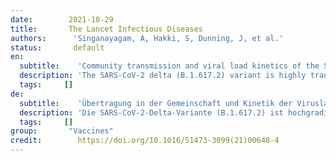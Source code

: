 ```yaml
---
date:        2021-10-29
title:       The Lancet Infectious Diseases
authors:      'Singanayagam, A, Hakki, S, Dunning, J, et al.'
status:       default
en:
  subtitle:    'Community transmission and viral load kinetics of the SARS-CoV-2 delta (B.1.617.2) variant in vaccinated and unvaccinated individuals in the UK: a prospective, longitudinal, cohort study'
  description: 'The SARS-CoV-2 delta (B.1.617.2) variant is highly transmissible and spreading globally, including in populations with high vaccination rates. We aimed to investigate transmission and viral load kinetics in vaccinated and unvaccinated individuals with mild delta variant infection in the community. The SAR in household contacts exposed to the delta variant was 25% (95% CI 18–33) for fully vaccinated individuals compared with 38% (24–53) in unvaccinated individuals. The median time between second vaccine dose and study recruitment in fully vaccinated contacts was longer for infected individuals (median 101 days [IQR 74–120]) than for uninfected individuals (64 days [32–97], p=0·001). SAR among household contacts exposed to fully vaccinated index cases was similar to household contacts exposed to unvaccinated index cases (25% [95% CI 15–35] for vaccinated vs 23% [15–31] for unvaccinated). 12 (39%) of 31 infections in fully vaccinated household contacts arose from fully vaccinated epidemiologically linked index cases, further confirmed by genomic and virological analysis in three index case–contact pairs. Although peak viral load did not differ by vaccination status or variant type, it increased modestly with age (difference of 0·39 [95% credible interval –0·03 to 0·79] in peak log10 viral load per mL between those aged 10 years and 50 years). Fully vaccinated individuals with delta variant infection had a faster (posterior probability >0·84) mean rate of viral load decline (0·95 log10 copies per mL per day) than did unvaccinated individuals with pre-alpha (0·69), alpha (0·82), or delta (0·79) variant infections. Within individuals, faster viral load growth was correlated with higher peak viral load (correlation 0·42 [95% credible interval 0·13 to 0·65]) and slower decline (–0·44 [–0·67 to –0·18]).'
  tags:     []
de: 
  subtitle:    'Übertragung in der Gemeinschaft und Kinetik der Viruslast der SARS-CoV-2 delta (B.1.617.2)-Variante bei geimpften und ungeimpften Personen im Vereinigten Königreich: eine prospektive Längsschnitt-Kohortenstudie'
  description: 'Die SARS-CoV-2-Delta-Variante (B.1.617.2) ist hochgradig übertragbar und breitet sich weltweit aus, auch in Bevölkerungsgruppen mit hohen Impfraten. Unser Ziel war es, die Übertragung und die Kinetik der Viruslast bei geimpften und ungeimpften Personen mit einer leichten Infektion mit der Delta-Variante in der Gemeinschaft zu untersuchen. Die SAR bei Haushaltskontakten, die der Delta-Variante ausgesetzt waren, betrug 25 % (95 % CI 18-33) bei vollständig geimpften Personen im Vergleich zu 38 % (24-53) bei ungeimpften Personen. Die mediane Zeit zwischen der zweiten Impfstoffdosis und der Aufnahme in die Studie war bei vollständig geimpften Kontaktpersonen länger (Median 101 Tage [IQR 74-120]) als bei nicht geimpften Personen (64 Tage [32-97], p=0-001). Die SAR bei Haushaltskontakten, die vollständig geimpften Indexfällen ausgesetzt waren, war ähnlich hoch wie bei Haushaltskontakten, die ungeimpften Indexfällen ausgesetzt waren (25 % [95 % CI 15-35] für Geimpfte gegenüber 23 % [15-31] für Ungeimpfte). 12 (39 %) der 31 Infektionen bei vollständig geimpften Haushaltskontakten stammten von vollständig geimpften, epidemiologisch verbundenen Indexfällen, was durch genomische und virologische Analysen bei drei Indexfall-Kontakt-Paaren bestätigt wurde. Obwohl sich die Spitzenviruslast nicht nach Impfstatus oder Variantenart unterschied, stieg sie mit dem Alter leicht an (Unterschied von 0-39 [95 % Glaubwürdigkeitsintervall -0-03 bis 0-79] in der log10-Spitzenviruslast pro ml zwischen 10- und 50-Jährigen). Vollständig geimpfte Personen mit einer Infektion in der Delta-Variante hatten eine schnellere (Nachwahrscheinlichkeit >0-84) mittlere Rate des Rückgangs der Viruslast (0-95 log10 Kopien pro ml pro Tag) als ungeimpfte Personen mit Infektionen in den Varianten Prä-Alpha (0-69), Alpha (0-82) oder Delta (0-79). Innerhalb der Individuen korrelierte ein schnelleres Wachstum der Viruslast mit einer höheren Spitzen-Viruslast (Korrelation 0-42 [95% Glaubwürdigkeitsintervall 0-13 bis 0-65]) und einem langsameren Rückgang (-0-44 [-0-67 bis -0-18]).'
  tags:     []
group:       "Vaccines"
credit:        https://doi.org/10.1016/S1473-3099(21)00648-4 
---
```

